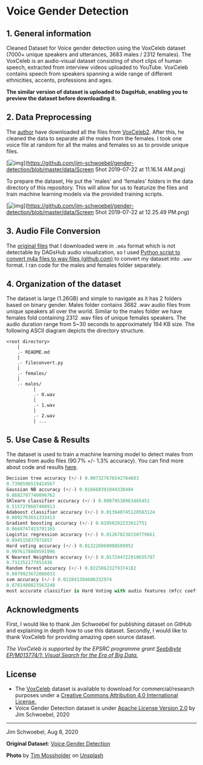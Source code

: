 # Voice Gender Detection 

## 1. General information

Cleaned Dataset for Voice gender detection using the VoxCeleb dataset (7000+ unique speakers and utterances, 3683 males / 2312 females). The VoxCeleb is an audio-visual dataset consisting of short clips of human speech, extracted from interview videos uploaded to YouTube. VoxCeleb contains speech from speakers spanning a wide range of different ethnicities, accents, professions and ages.

**The similar version of dataset is uploaded to DagsHub, enabling you to preview the dataset before downloading it.**

## 2. Data Preprocessing

The [author](https://github.com/jim-schwoebel) have downloaded all the files from [VoxCeleb2](http://www.robots.ox.ac.uk/~vgg/data/voxceleb/). After this, he cleaned the data to separate all the males from the females. I took one voice file at random for all the males and females so as to provide unique files.

[![img](https://github.com/jim-schwoebel/gender-detection/raw/master/data/Screen%20Shot%202019-07-22%20at%2011.16.14%20AM.png)](https://github.com/jim-schwoebel/gender-detection/blob/master/data/Screen Shot 2019-07-22 at 11.16.14 AM.png)

To prepare the dataset, He put the 'males' and 'females' folders in the data directory of this repository. This will allow for us to featurize the files and train machine learning models via the provided training scripts.

[![img](https://github.com/jim-schwoebel/gender-detection/raw/master/data/Screen%20Shot%202019-07-22%20at%2012.25.49%20PM.png)](https://github.com/jim-schwoebel/gender-detection/blob/master/data/Screen Shot 2019-07-22 at 12.25.49 PM.png)

## 3. Audio File Conversion

The [original files](https://drive.google.com/file/d/1HRbWocxwClGy9Fj1MQeugpR4vOaL9ebO/view) that I downloaded were in `.m4a` format which is not detectable by DAGsHub audio visualization, so I used [Python script to convert m4a files to wav files (github.com)](https://gist.github.com/arjunsharma97/0ecac61da2937ec52baf61af1aa1b759) to convert my dataset into `.wav` format. I ran code for the males and females folder separately. 

## 4. Organization of the dataset

The dataset is large (1.26GB) and simple to navigate as it has 2 folders based on binary gender. Males folder contains 3682 .wav audio files from unique speakers all over the world. Similar to the males folder we have females fold containing 2312 .wav files of unique females speakers. The audio duration range from 5~30 seconds to approximately 194 KB size. The following ASCII diagram depicts the directory structure.

```
<root directory>
    |
    .- README.md
    |
    .- fileconvert.py
    |
    .- females/
    |
    .- males/
          |
          .- 0.wav
          |
          .- 1.wav
          |
          .- 2.wav
          | ...

```

## 5. Use Case & Results

The dataset is used to train a machine learning model to detect males from females from audio files (90.7% +/- 1.3% accuracy). You can find more about code and results [here](https://github.com/jim-schwoebel/voice_gender_detection).

```python
Decision tree accuracy (+/-) 0.007327676542764603
0.7398596519424567
Gaussian NB accuracy (+/-) 0.016660391044338484
0.8682797740896762
SKlearn classifier accuracy (+/-) 0.00079538963465451
0.5157270607408913
Adaboost classifier accuracy (+/-) 0.013940745120583124
0.8892763651333413
Gradient boosting accuracy (+/-) 0.01950292233912751
0.8669747415791165
Logistic regression accuracy (+/-) 0.012678238150779661
0.894515837971657
Hard voting accuracy (+/-) 0.013226860908589952
0.9076178049591996
K Nearest Neighbors accuracy (+/-) 0.017244722910655787
0.731352177051436
Random forest accuracy (+/-) 0.02258623279374182
0.8079923672086033
svm accuracy (+/-) 0.022841304608332974
0.8781480823563248
most accurate classifier is Hard Voting with audio features (mfcc coefficients).
```

## Acknowledgments

First, I would like to thank Jim Schwoebel for publishing dataset on GitHub and explaining in depth how to use this dataset. Secondly, I would like to thank VoxCeleb for providing amazing open source dataset. 

*The VoxCeleb is supported by the EPSRC programme grant [Seebibyte EP/M013774/1: Visual Search for the Era of Big Data.](http://www.robots.ox.ac.uk/~vgg/projects/seebibyte/)*

## License

- The [VoxCeleb](https://www.robots.ox.ac.uk/~vgg/data/voxceleb/) dataset is available to download for commercial/research purposes under a [Creative Commons Attribution 4.0 International License. ](https://creativecommons.org/licenses/by/4.0/) 
- Voice Gender Detection dataset is under [Apache License Version 2.0](http://www.apache.org/licenses/)  by Jim Schwoebel, 2020

---

Jim Schwoebel,
Aug 8, 2020

**Original Dataset**: [Voice Gender Detection ](https://drive.google.com/file/d/1HRbWocxwClGy9Fj1MQeugpR4vOaL9ebO/view)

**Photo** by <a href="https://unsplash.com/@timmossholder?utm_source=unsplash&utm_medium=referral&utm_content=creditCopyText">Tim Mossholder</a> on <a href="https://unsplash.com/s/photos/gender?utm_source=unsplash&utm_medium=referral&utm_content=creditCopyText">Unsplash</a>